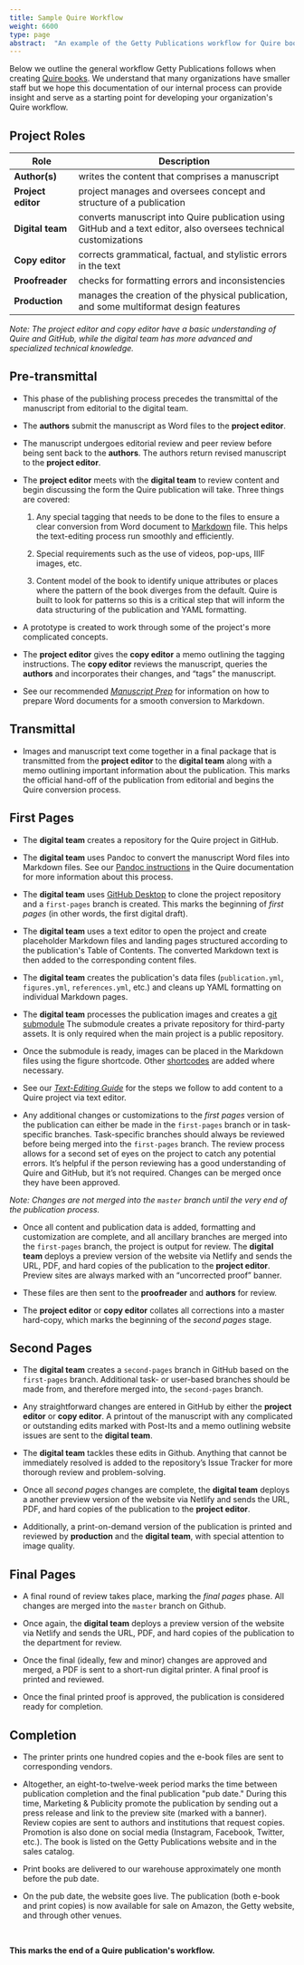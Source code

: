 ```yaml
---
title: Sample Quire Workflow
weight: 6600
type: page
abstract:  "An example of the Getty Publications workflow for Quire books"
---
```


Below we outline the general workflow Getty Publications follows when creating [Quire books](https://www.getty.edu/publications/digital/digitalpubs.html). We understand that many organizations have smaller staff but we hope this documentation of our internal process can provide insight and serve as a starting point for developing your organization's Quire workflow.

## Project Roles

| Role | Description |
| -- | -- |
| **Author(s)** | writes the content that comprises a manuscript |
| **Project editor** | project manages and oversees concept and structure of a publication |
| **Digital team** | converts manuscript into Quire publication using GitHub and a text editor, also oversees technical customizations |
| **Copy editor** | corrects grammatical, factual, and stylistic errors in the text |
| **Proofreader** | checks for formatting errors and inconsistencies |
| **Production** | manages the creation of the physical publication, and some multiformat design features |

*Note: The project editor and copy editor have a basic understanding of Quire and GitHub, while the digital team has more advanced and specialized technical knowledge.*

## Pre-transmittal

- This phase of the publishing process precedes the transmittal of the manuscript from editorial to the digital team.

- The **authors** submit the manuscript as Word files to the **project editor**.

- The manuscript undergoes editorial review and peer review before being sent back to the **authors**. The authors return revised manuscript to the **project editor**.

- The **project editor** meets with the **digital team** to review content and begin discussing the form the Quire publication will take. Three things are covered:

    1. Any special tagging that needs to be done to the files to ensure a clear conversion from Word document to [Markdown](/documentation/fundamentals/#markdown-basics) file. This helps the text-editing process run smoothly and efficiently.

    2. Special requirements such as the use of videos, pop-ups, IIIF images, etc.

    3. Content model of the book to identify unique attributes or places where the pattern of the book diverges from the default. Quire is built to look for patterns so this is a critical step that will inform the data structuring of the publication and YAML formatting.

- A prototype is created to work through some of the project's more complicated concepts.

- The **project editor** gives the **copy editor** a memo outlining the tagging instructions. The **copy editor** reviews the manuscript, queries the **authors** and incorporates their changes, and “tags” the manuscript.

<div class="box tip">

- See our recommended [*Manuscript Prep*](/learn/manuscript-prep/) for information on how to prepare Word documents for a smooth conversion to Markdown.

</div>

## Transmittal

-   Images and manuscript text come together in a final package that is transmitted from the **project editor** to the **digital team** along with a memo outlining important information about the publication. This marks the official hand-off of the publication from editorial and begins the Quire conversion process.

## First Pages

-   The **digital team** creates a repository for the Quire project in GitHub.

-   The **digital team** uses Pandoc to convert the manuscript Word files into Markdown files. See our [Pandoc instructions](/documentation/fundamentals/#microsoft-word-to-markdown-conversion) in the Quire documentation for more information about this process.

-   The **digital team** uses [GitHub Desktop](/documentation/github/) to clone the project repository and a `first-pages` branch is created. This marks the beginning of *first pages* (in other words, the first digital draft).

-   The **digital team** uses a text editor to open the project and create placeholder Markdown files and landing pages structured according to the publication's Table of Contents. The converted Markdown text is then added to the corresponding content files.

-   The **digital team** creates the publication's data files (`publication.yml`, `figures.yml`, `references.yml`, etc.) and cleans up YAML formatting on individual Markdown pages.

-   The **digital team** processes the publication images and creates a [git submodule](https://github.blog/2016-02-01-working-with-submodules/) The submodule creates a private repository for third-party assets. It is only required when the main project is a public repository.

-   Once the submodule is ready, images can be placed in the Markdown files using the figure shortcode. Other [shortcodes](/documentation/page-content/#use-shortcodes-to-add-features) are added where necessary.

<div class="box tip">

- See our [*Text-Editing Guide*](/learn/text-editing/) for the steps we follow to add content to a Quire project via text editor.

</div>

-   Any additional changes or customizations to the *first pages* version of the publication can either be made in the `first-pages` branch or in task-specific branches. Task-specific branches should always be reviewed before being merged into the `first-pages` branch. The review process allows for a second set of eyes on the project to catch any potential errors. It’s helpful if the person reviewing has a good understanding of Quire and GitHub, but it’s not required. Changes can be merged once they have been approved.

*Note: Changes are not merged into the `master` branch until the very end of the publication process.*

-   Once all content and publication data is added, formatting and customization are complete, and all ancillary branches are merged into the `first-pages` branch, the project is output for review. The **digital team** deploys a preview version of the website via Netlify and sends the URL, PDF, and hard copies of the publication to the **project editor**. Preview sites are always marked with an “uncorrected proof” banner.

-   These files are then sent to the **proofreader** and **authors** for review.

-   The **project editor** or **copy editor** collates all corrections into a master hard-copy, which marks the beginning of the *second pages* stage.

## Second Pages

-   The **digital team** creates a `second-pages` branch in GitHub based on the `first-pages` branch. Additional task- or user-based branches should be made from, and therefore merged into, the `second-pages` branch.

-   Any straightforward changes are entered in GitHub by either the **project editor** or **copy editor**. A printout of the manuscript with any complicated or outstanding edits marked with Post-Its and a memo outlining website issues are sent to the **digital team**.

-   The **digital team** tackles these edits in Github. Anything that cannot be immediately resolved is added to the repository’s Issue Tracker for more thorough review and problem-solving.

-   Once all *second pages* changes are complete, the **digital team** deploys a another preview version of the website via Netlify and sends the URL, PDF, and hard copies of the publication to the **project editor**.

-   Additionally, a print-on-demand version of the publication is printed and reviewed by **production** and the **digital team**, with special attention to image quality.

## Final Pages

-   A final round of review takes place, marking the *final pages* phase. All changes are merged into the `master` branch on Github.

-   Once again, the **digital team** deploys a preview version of the website via Netlify and sends the URL, PDF, and hard copies of the publication to the department for review.

-   Once the final (ideally, few and minor) changes are approved and merged, a PDF is sent to a short-run digital printer. A final proof is printed and reviewed.

-   Once the final printed proof is approved, the publication is considered ready for completion.

## Completion

-   The printer prints one hundred copies and the e-book files are sent to corresponding vendors.

-   Altogether, an eight-to-twelve-week period marks the time between publication completion and the final publication "pub date." During this time, Marketing & Publicity promote the publication by sending out a press release and link to the preview site (marked with a banner). Review copies are sent to authors and institutions that request copies. Promotion is also done on social media (Instagram, Facebook, Twitter, etc.). The book is listed on the Getty Publications website and in the sales catalog.

-   Print books are delivered to our warehouse approximately one month before the pub date.

-   On the pub date, the website goes live. The publication (both e-book and print copies) is now available for sale on Amazon, the Getty website, and through other venues.

<br>

**This marks the end of a Quire publication's workflow.**

</br>
